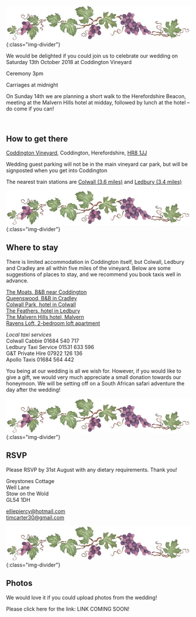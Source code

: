 ![Grapevine](/assets/images/grapevine.gif){:class="img-divider"}

We would be delighted if you could join us to celebrate our wedding on  
Saturday 13th October 2018 at Coddington Vineyard

Ceremony 3pm

Carriages at midnight

On Sunday 14th we are planning a short walk to the Herefordshire Beacon, meeting at the Malvern Hills hotel at midday, followed by lunch at the hotel – do come if you can!

<div class="timandellie">
  <p>&nbsp;</p>
</div>

How to get there
----------------

[Coddington Vineyard](https://coddingtonvineyard.co.uk/), Coddington, Herefordshire, [HR8 1JJ](https://www.google.co.uk/maps/place/Coddington,+Ledbury+HR8+1JJ/@52.0798914,-2.4223671,15z/data=!3m1!4b1!4m5!3m4!1s0x48705429db1c6baf:0x8844156fdfb6e7ef!8m2!3d52.0812081!4d-2.4115516)

Wedding guest parking will not be in the main vineyard car park, but will be signposted when you get into Coddington    

The nearest train stations are [Colwall (3.6 miles)](https://www.google.co.uk/maps/place/Colwall/@52.0803238,-2.3932235,13z/data=!4m8!1m2!2m1!1sTrain+Station!3m4!1s0x487055fef728da13:0x5b33bc559f64e33a!8m2!3d52.0799202!4d-2.3567881) and [Ledbury (3.4 miles)](https://www.google.co.uk/maps/place/Ledbury/@52.0452641,-2.4282487,17z/data=!3m1!4b1!4m5!3m4!1s0x4870545df62ed49f:0x653087565c964b6f!8m2!3d52.0452641!4d-2.42606)  

![Grapevine](/assets/images/grapevine.gif){:class="img-divider"}

Where to stay
-------------

There is limited accommodation in Coddington itself, but Colwall, Ledbury and Cradley are all within five miles of the vineyard. Below are some suggestions of places to stay, and we recommend you book taxis well in advance.

[The Moats, B&B near Coddington](http://www.themoatsledbury.co.uk)  
[Queenswood, B&B in Cradley](http://www.malvernhillsbandb.co.uk)   
[Colwall Park, hotel in Colwall](http://www.colwall.co.uk)  
[The Feathers, hotel in Ledbury](http://www.feathersledbury.co.uk)  
[The Malvern Hills hotel, Malvern](http://www.malvernhillshotel.co.uk)  
[Ravens Loft, 2-bedroom loft apartment](https://www.airbnb.co.uk/rooms/19973770?check_in=2018-10-12&guests=1&adults=1&check_out=2018-10-14)  

_Local taxi services_  
Colwall Cabbie 01684 540 717  
Ledbury Taxi Service 01531 633 596  
G&T Private Hire 07922 126 136  
Apollo Taxis 01684 564 442  

<div class="safari">
  <p class="highlight">You being at our wedding is all we wish for. However, if you would like to give a gift, we would very much appreciate a small donation towards our honeymoon. We will be setting off on a South African safari adventure the day after the wedding!</p>
</div>

![Grapevine](/assets/images/grapevine.gif){:class="img-divider"}

RSVP
----

Please RSVP by 31st August with any dietary requirements.  Thank you!

Greystones Cottage  
Well Lane  
Stow on the Wold  
GL54 1DH  

[elliepiercy@hotmail.com](mailto:elliepiercy@hotmail.com)  
[timcarter30@gmail.com](mailto:timcarter30@gmail.com)

![Grapevine](/assets/images/grapevine.gif){:class="img-divider"}

Photos
------

We would love it if you could upload photos from the wedding!

Please click here for the link: LINK COMING SOON!

<div class="wine">
  <p>&nbsp;</p>
</div>
